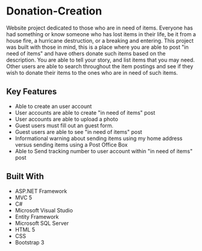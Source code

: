 # Donation-Creation
Website project dedicated to those who are in need of items. Everyone has had something or know someone who has lost items in their life, be it from a house fire, a hurricane destruction, or a breaking and entering. This project was built with those in mind, this is a place where you are able to post "in need of items" and have others donate such items based on the description. You are able to tell your story, and list items that you may need. Other users are able to search throughout the item postings and see if they wish to donate their items to the ones who are in need of such items.

## Key Features
  * Able to create an user account
  * User accounts are able to create "in need of items" post
  * User accounts are able to upload a photo
  * Guest users must fill out an guest form.
  * Guest users are able to see "in need of items" post
  * Informational warning about sending items using my home address versus sending items using a Post Office Box
  * Able to Send tracking number to user account within "in need of items" post
  
## Built With
  * ASP.NET Framework
  * MVC 5 
  * C#
  * Microsoft Visual Studio
  * Entity Framework
  * Microsoft SQL Server
  * HTML 5
  * CSS
  * Bootstrap 3
